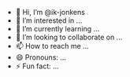 - 👋 Hi, I’m @ik-jonkens
- 👀 I’m interested in ...
- 🌱 I’m currently learning ...
- 💞️ I’m looking to collaborate on ...
- 📫 How to reach me ...
- 😄 Pronouns: ...
- ⚡ Fun fact: ...

<!---
ik-jonkens/ik-jonkens is a ✨ special ✨ repository because its `README.md` (this file) appears on your GitHub profile.
You can click the Preview link to take a look at your changes.
--->
